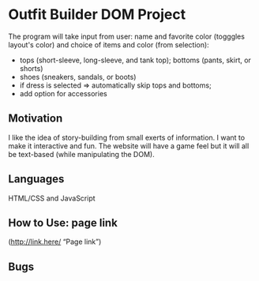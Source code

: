 # Outfit Builder DOM Project
The program will take input from user: name and favorite color (togggles layout's color) and choice of items and color (from selection): 
- tops (short-sleeve, long-sleeve, and tank top); bottoms (pants, skirt, or shorts) 
- shoes (sneakers, sandals, or boots)
- if dress is selected => automatically skip tops and bottoms; 
- add option for accessories 

## Motivation
I like the idea of story-building from small exerts of information. I want to make it interactive and fun. The website will have a game feel but it will all be text-based (while manipulating the DOM).

## Languages
HTML/CSS and JavaScript

## How to Use: page link
(http://link.here/ “Page link”)

## Bugs